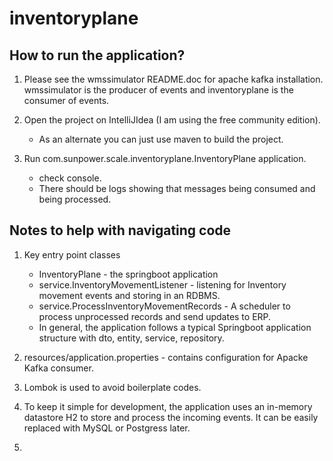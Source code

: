 # inventoryplane

## How to run the application?
1. Please see the wmssimulator README.doc for apache kafka installation. wmssimulator
is the producer of events and inventoryplane is the consumer of events. 

2. Open the project on IntelliJIdea (I am using the free community edition).
    - As an alternate you can just use maven to build the project.
3. Run com.sunpower.scale.inventoryplane.InventoryPlane application.
    - check console.
    - There should be logs showing that messages being consumed and being processed. 
   
## Notes to help with navigating code

1. Key entry point classes
    - InventoryPlane - the springboot application
    - service.InventoryMovementListener - listening for Inventory movement events and storing in an RDBMS. 
    - service.ProcessInventoryMovementRecords - A scheduler to process unprocessed records and send updates to ERP. 
    - In general, the application follows a typical Springboot application structure with dto, entity, service, repository.
   
2. resources/application.properties - contains configuration for Apacke Kafka consumer.
3. Lombok is used to avoid boilerplate codes. 
4. To keep it simple for development, the application uses an in-memory datastore H2 to store and process the incoming events. It can be easily replaced 
with MySQL or Postgress later. 
5. 

   